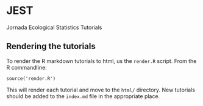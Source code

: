 # JEST

Jornada Ecological Statistics Tutorials

## Rendering the tutorials

To render the R markdown tutorials to html, us the `render.R` script. From the R commandline:

    source('render.R')

This will render each tutorial and move to the `html/` directory. New tutorials should be added to the `index.md` file in the appropriate place.
